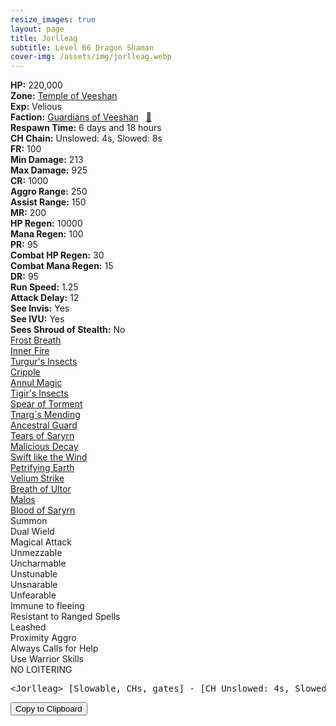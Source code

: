 ```yaml
---
resize_images: true
layout: page
title: Jorlleag
subtitle: Level 66 Dragon Shaman
cover-img: /assets/img/jorlleag.webp
---
```


<div class="info-section">
<div class="info-item"><strong>HP:</strong> 220,000</div>
<div class="info-item"><strong>Zone:</strong> <a href="https://www.pqdi.cc/zone/124" target="_blank">Temple of Veeshan</a></div>
<div class="info-item"><strong>Exp:</strong> Velious</div>
<div class="info-item"><strong>Faction:</strong> <a href="https://www.pqdi.cc/faction/467" target="_blank">Guardians of Veeshan</a>&nbsp;&nbsp;&nbsp;<a href="https://www.pqdi.cc/npc/124072" target="_blank" title="View NPC on PQDI">🔗</a></div>
</div>

<div class="info-lockout">
<div class="info-lockoutitem"><strong>Respawn Time:</strong> 6 days and 18 hours</div>
<div class="info-lockoutitem"><strong>CH Chain:</strong> Unslowed: 4s, Slowed: 8s</div>
</div>

<div class="stats-grid">
<div class="stats-row">
<div class="stats-cell"><strong>FR:</strong> 100</div>
<div class="stats-cell"><strong>Min Damage:</strong> 213</div>
<div class="stats-cell"><strong>Max Damage:</strong> 925</div>
</div>
<div class="stats-row">
<div class="stats-cell"><strong>CR:</strong> 1000</div>
<div class="stats-cell"><strong>Aggro Range:</strong> 250</div>
<div class="stats-cell"><strong>Assist Range:</strong> 150</div>
</div>
<div class="stats-row">
<div class="stats-cell"><strong>MR:</strong> 200</div>
<div class="stats-cell"><strong>HP Regen:</strong> 10000</div>
<div class="stats-cell"><strong>Mana Regen:</strong> 100</div>
</div>
<div class="stats-row">
<div class="stats-cell"><strong>PR:</strong> 95</div>
<div class="stats-cell"><strong>Combat HP Regen:</strong> 30</div>
<div class="stats-cell"><strong>Combat Mana Regen:</strong> 15</div>
</div>
<div class="stats-row">
<div class="stats-cell"><strong>DR:</strong> 95</div>
<div class="stats-cell"><strong>Run Speed:</strong> 1.25</div>
<div class="stats-cell"><strong>Attack Delay:</strong> 12</div>
</div>
<div class="stats-row">
<div class="stats-cell"><strong>See Invis:</strong> Yes</div>
<div class="stats-cell"><strong>See IVU:</strong> Yes</div>
<div class="stats-cell"><strong>Sees Shroud of Stealth:</strong> No</div>
</div>
</div>

<div class="spell-grid">
<div class="spell-cell"><a href="https://www.pqdi.cc/spell/862" target="_blank">Frost Breath</a></div>
</div>
<div class="spell-grid">
<div class="spell-cell"><a href="https://www.pqdi.cc/spell/267" target="_blank">Inner Fire</a></div>
<div class="spell-cell"><a href="https://www.pqdi.cc/spell/1588" target="_blank">Turgur's Insects</a></div>
<div class="spell-cell"><a href="https://www.pqdi.cc/spell/1592" target="_blank">Cripple</a></div>
<div class="spell-cell"><a href="https://www.pqdi.cc/spell/1526" target="_blank">Annul Magic</a></div>
<div class="spell-cell"><a href="https://www.pqdi.cc/spell/1589" target="_blank">Tigir's Insects</a></div>
<div class="spell-cell"><a href="https://www.pqdi.cc/spell/3379" target="_blank">Spear of Torment</a></div>
<div class="spell-cell"><a href="https://www.pqdi.cc/spell/3233" target="_blank">Tnarg`s Mending</a></div>
<div class="spell-cell"><a href="https://www.pqdi.cc/spell/3381" target="_blank">Ancestral Guard</a></div>
<div class="spell-cell"><a href="https://www.pqdi.cc/spell/3385" target="_blank">Tears of Saryrn</a></div>
<div class="spell-cell"><a href="https://www.pqdi.cc/spell/3386" target="_blank">Malicious Decay</a></div>
<div class="spell-cell"><a href="https://www.pqdi.cc/spell/172" target="_blank">Swift like the Wind</a></div>
<div class="spell-cell"><a href="https://www.pqdi.cc/spell/3196" target="_blank">Petrifying Earth</a></div>
<div class="spell-cell"><a href="https://www.pqdi.cc/spell/3390" target="_blank">Velium Strike</a></div>
<div class="spell-cell"><a href="https://www.pqdi.cc/spell/3394" target="_blank">Breath of Ultor</a></div>
<div class="spell-cell"><a href="https://www.pqdi.cc/spell/3395" target="_blank">Malos</a></div>
<div class="spell-cell"><a href="https://www.pqdi.cc/spell/3396" target="_blank">Blood of Saryrn</a></div>
</div>

<div class="ability-grid">
<div class="ability-cell">Summon</div>
<div class="ability-cell">Dual Wield</div>
<div class="ability-cell">Magical Attack</div>
<div class="ability-cell">Unmezzable</div>
<div class="ability-cell">Uncharmable</div>
<div class="ability-cell">Unstunable</div>
<div class="ability-cell">Unsnarable</div>
<div class="ability-cell">Unfearable</div>
<div class="ability-cell">Immune to fleeing</div>
<div class="ability-cell">Resistant to Ranged Spells</div>
<div class="ability-cell">Leashed</div>
<div class="ability-cell">Proximity Aggro</div>
<div class="ability-cell">Always Calls for Help</div>
<div class="ability-cell">Use Warrior Skills</div>
<div class="ability-cell">NO LOITERING</div>
</div>

<div class="copy-text-container"><pre class="copy-text-content" id="copy-box">&lt;Jorlleag&gt; [Slowable, CHs, gates] - [CH Unslowed: 4s, Slowed: 8s] // Frost Breath (PBAOE, 300 rng, CR, 0 check, 12s CD): 500 dmg + 1 slot dispel | **Must be sieved! Keep junk buff in top slot!**</pre><button class="copy-button" onclick="copyText('copy-box')">Copy to Clipboard</button></div>